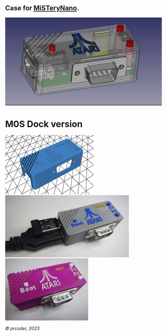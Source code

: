 ## Case for [MiSTeryNano](https://github.com/harbaum/MiSTeryNano).
![Case_06.png](photos/Case_06.png)

# M0S Dock version
[![MiSTery M0S Dock-Case.stl](photos/MiSTery%20M0S%20Dock-Case.png)](MiSTery%20M0S%20Dock-Case.stl)
![06.JPG](photos/06.JPG)
![12.JPG](photos/12.JPG)

*© prcoder, 2023*
